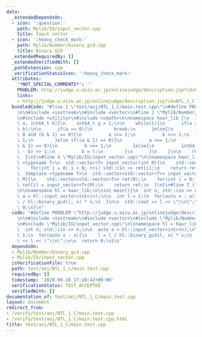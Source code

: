 ```yaml
---
data:
  _extendedDependsOn:
  - icon: ':question:'
    path: Mylib/IO/input_vector.cpp
    title: Input vector
  - icon: ':heavy_check_mark:'
    path: Mylib/Number/binary_gcd.cpp
    title: Binary GCD
  _extendedRequiredBy: []
  _extendedVerifiedWith: []
  _pathExtension: cpp
  _verificationStatusIcon: ':heavy_check_mark:'
  attributes:
    '*NOT_SPECIAL_COMMENTS*': ''
    PROBLEM: http://judge.u-aizu.ac.jp/onlinejudge/description.jsp?id=NTL_1_C
    links:
    - http://judge.u-aizu.ac.jp/onlinejudge/description.jsp?id=NTL_1_C
  bundledCode: "#line 1 \"test/aoj/NTL_1_C/main.test.cpp\"\n#define PROBLEM \"http://judge.u-aizu.ac.jp/onlinejudge/description.jsp?id=NTL_1_C\"\
    \n\n#include <iostream>\n#include <vector>\n#line 2 \"Mylib/Number/binary_gcd.cpp\"\
    \n#include <utility>\n#include <cmath>\n\nnamespace haar_lib {\n  int64_t binary_gcd(int64_t\
    \ a, int64_t b){\n    int64_t g = 1;\n\n    while(1){\n      if(a > b) std::swap(a,\
    \ b);\n\n      if(a == 0){\n        break;\n      }else{\n        if((a & 1) ==\
    \ 0 and (b & 1) == 0){\n          a >>= 1;\n          b >>= 1;\n          g <<=\
    \ 1;\n        }else if((a & 1) == 0){\n          a >>= 1;\n        }else if((b\
    \ & 1) == 0){\n          b >>= 1;\n        }else{\n          int64_t t = std::abs(a\
    \ - b) >> 1;\n          b = t;\n        }\n      }\n    }\n\n    return g * b;\n\
    \  }\n}\n#line 4 \"Mylib/IO/input_vector.cpp\"\n\nnamespace haar_lib {\n  template\
    \ <typename T>\n  std::vector<T> input_vector(int N){\n    std::vector<T> ret(N);\n\
    \    for(int i = 0; i < N; ++i) std::cin >> ret[i];\n    return ret;\n  }\n\n\
    \  template <typename T>\n  std::vector<std::vector<T>> input_vector(int N, int\
    \ M){\n    std::vector<std::vector<T>> ret(N);\n    for(int i = 0; i < N; ++i)\
    \ ret[i] = input_vector<T>(M);\n    return ret;\n  }\n}\n#line 7 \"test/aoj/NTL_1_C/main.test.cpp\"\
    \n\nnamespace hl = haar_lib;\n\nint main(){\n  int n; std::cin >> n;\n\n  auto\
    \ a = hl::input_vector<int>(n);\n\n  int l = 1;\n  for(auto x : a){\n    l = l\
    \ / hl::binary_gcd(l, x) * x;\n  }\n\n  std::cout << l << \"\\n\";\n\n  return\
    \ 0;\n}\n"
  code: "#define PROBLEM \"http://judge.u-aizu.ac.jp/onlinejudge/description.jsp?id=NTL_1_C\"\
    \n\n#include <iostream>\n#include <vector>\n#include \"Mylib/Number/binary_gcd.cpp\"\
    \n#include \"Mylib/IO/input_vector.cpp\"\n\nnamespace hl = haar_lib;\n\nint main(){\n\
    \  int n; std::cin >> n;\n\n  auto a = hl::input_vector<int>(n);\n\n  int l =\
    \ 1;\n  for(auto x : a){\n    l = l / hl::binary_gcd(l, x) * x;\n  }\n\n  std::cout\
    \ << l << \"\\n\";\n\n  return 0;\n}\n"
  dependsOn:
  - Mylib/Number/binary_gcd.cpp
  - Mylib/IO/input_vector.cpp
  isVerificationFile: true
  path: test/aoj/NTL_1_C/main.test.cpp
  requiredBy: []
  timestamp: '2020-09-16 17:10:42+09:00'
  verificationStatus: TEST_ACCEPTED
  verifiedWith: []
documentation_of: test/aoj/NTL_1_C/main.test.cpp
layout: document
redirect_from:
- /verify/test/aoj/NTL_1_C/main.test.cpp
- /verify/test/aoj/NTL_1_C/main.test.cpp.html
title: test/aoj/NTL_1_C/main.test.cpp
---
```

